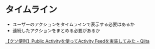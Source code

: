 # タイムライン

* ユーザーのアクションをタイムラインで表示する必要はあるか
* 連続したアクションをまとめる必要があるか

[【クソ便利】Public Activityを使ってActivity Feedを実装してみた - Qiita](http://qiita.com/keisukeohta/items/7c491f78f61350153bf7)